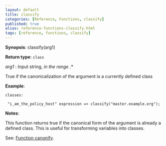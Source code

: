 ```yaml
---
layout: default
title: classify
categories: [Reference, Functions, classify]
published: true
alias: reference-functions-classify.html
tags: [reference, functions, classify]
---
```




**Synopsis**: classify(arg1) 

**Return type**: `class`

  
 *arg1* : Input string, *in the range* .\*   

True if the canonicalization of the argument is a currently defined
class

**Example**:  
   

```cf3
classes:

 "i_am_the_policy_host" expression => classify("master.example.org");
```

**Notes**:  
   

This function returns true if the canonical form of the argument is
already a defined class. This is useful for transforming variables into
classes.

See: [Function canonify](#Function-canonify).
